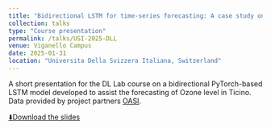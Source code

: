 ```yaml
---
title: "Bidirectional LSTM for time-series forecasting: A case study on Ozone data of Ticino, Switzerland"
collection: talks
type: "Course presentation"
permalink: /talks/USI-2025-DLL
venue: Viganello Campus
date: 2025-01-31
location: "Universita Della Svizzera Italiana, Switzerland"
---
```


A short presentation for the DL Lab course on a bidirectional PyTorch-based LSTM model developed to assist the forecasting of Ozone level in Ticino. Data provided by project partners [OASI](https://www.oasi.ti.ch/web/esplora-dati/).

[⬇️Download the slides](/anubhabbiswas.github.io/files/DLL.pdf)